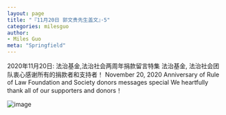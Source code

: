 ```yaml
---
layout: page
title: "『11月20日 郭文贵先生盖文』·5"
categories: milesguo
author:
- Miles Guo
meta: "Springfield"
---
```


2020年11月20日: 法治基金,法治社会两周年捐款留言特集 法治基金, 法治社会团队衷心感谢所有的捐款者和支持者！ November 20, 2020 Anniversary of Rule of Law Foundation and Society donors messages special We heartfully thank all of our supporters and donors！

![image](../../../../image/milesguo/2020_11_20_Miles_Guo_Getter_5_1.png)

